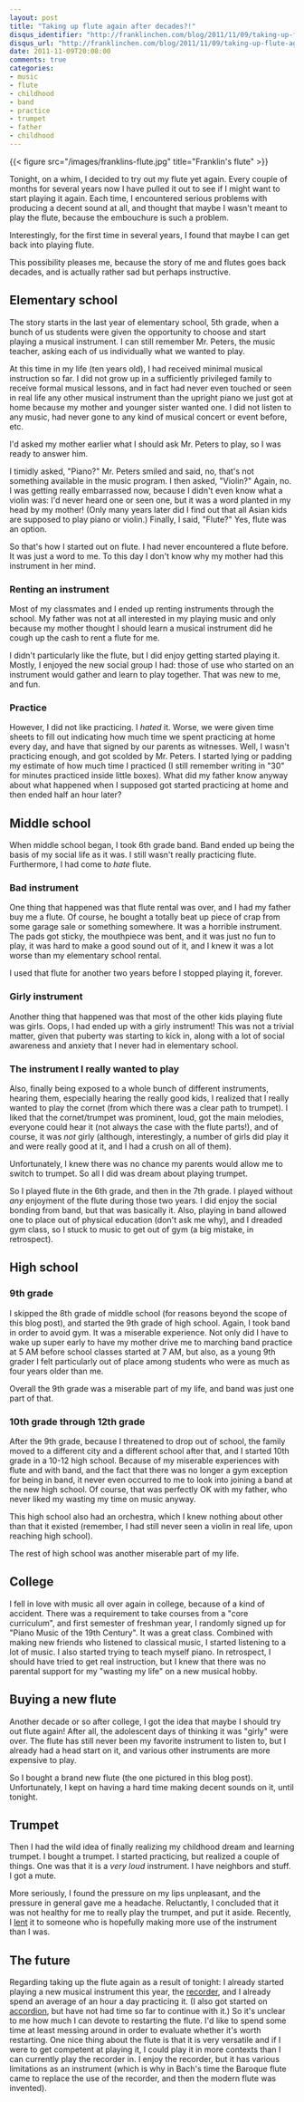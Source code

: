 ```yaml
---
layout: post
title: "Taking up flute again after decades?!"
disqus_identifier: "http://franklinchen.com/blog/2011/11/09/taking-up-flute-again-after-decades/"
disqus_url: "http://franklinchen.com/blog/2011/11/09/taking-up-flute-again-after-decades/"
date: 2011-11-09T20:08:00
comments: true
categories:
- music
- flute
- childhood
- band
- practice
- trumpet
- father
- childhood
---
```

{{< figure src="/images/franklins-flute.jpg" title="Franklin's flute" >}}

Tonight, on a whim, I decided to try out my flute yet again.  Every couple of months for several years now I have pulled it out to see if I might want to start playing it again.  Each time, I encountered serious problems with producing a decent sound at all, and thought that maybe I wasn't meant to play the flute, because the embouchure is such a problem.

Interestingly, for the first time in several years, I found that maybe I can get back into playing flute.

This possibility pleases me, because the story of me and flutes goes back decades, and is actually rather sad but perhaps instructive.

<!--more-->

## Elementary school

The story starts in the last year of elementary school, 5th grade, when a bunch of us students were given the opportunity to choose and start playing a musical instrument. I can still remember Mr. Peters, the music teacher, asking each of us individually what we wanted to play.

At this time in my life (ten years old), I had received minimal musical instruction so far. I did not grow up in a sufficiently privileged family to receive formal musical lessons, and in fact had never even touched or seen in real life any other musical instrument than the upright piano we just got at home because my mother and younger sister wanted one. I did not listen to any music, had never gone to any kind of musical concert or event before, etc.

I'd asked my mother earlier what I should ask Mr. Peters to play, so I was ready to answer him.

I timidly asked, "Piano?" Mr. Peters smiled and said, no, that's not something available in the music program. I then asked, "Violin?" Again, no. I was getting really embarrassed now, because I didn't even know what a violin was: I'd never heard one or seen one, but it was a word planted in my head by my mother! (Only many years later did I find out that all Asian kids are supposed to play piano or violin.) Finally, I said, "Flute?" Yes, flute was an option.

So that's how I started out on flute. I had never encountered a flute before. It was just a word to me. To this day I don't know why my mother had this instrument in her mind.

### Renting an instrument

Most of my classmates and I ended up renting instruments through the school. My father was not at all interested in my playing music and only because my mother thought I should learn a musical instrument did he cough up the cash to rent a flute for me.

I didn't particularly like the flute, but I did enjoy getting started playing it. Mostly, I enjoyed the new social group I had: those of use who started on an instrument would gather and learn to play together. That was new to me, and fun.

### Practice

However, I did not like practicing. I *hated* it. Worse, we were given time sheets to fill out indicating how much time we spent practicing at home every day, and have that signed by our parents as witnesses. Well, I wasn't practicing enough, and got scolded by Mr. Peters. I started lying or padding my estimate of how much time I practiced (I still remember writing in "30" for minutes practiced inside little boxes). What did my father know anyway about what happened when I supposed got started practicing at home and then ended half an hour later?

## Middle school

When middle school began, I took 6th grade band. Band ended up being the basis of my social life as it was. I still wasn't really practicing flute. Furthermore, I had come to *hate* flute.

### Bad instrument

One thing that happened was that flute rental was over, and I had my father buy me a flute. Of course, he bought a totally beat up piece of crap from some garage sale or something somewhere. It was a horrible instrument. The pads got sticky, the mouthpiece was bent, and it was just no fun to play, it was hard to make a good sound out of it, and I knew it was a lot worse than my elementary school rental.

I used that flute for another two years before I stopped playing it, forever.

### Girly instrument

Another thing that happened was that most of the other kids playing flute was girls. Oops, I had ended up with a girly instrument! This was not a trivial matter, given that puberty was starting to kick in, along with a lot of social awareness and anxiety that I never had in elementary school.

### The instrument I really wanted to play

Also, finally being exposed to a whole bunch of different instruments, hearing them, especially hearing the really good kids, I realized that I really wanted to play the cornet (from which there was a clear path to trumpet).  I liked that the cornet/trumpet was prominent, loud, got the main melodies, everyone could hear it (not always the case with the flute parts!), and of course, it was *not* girly (although, interestingly, a number of girls did play it and were really good at it, and I had a crush on all of them).

Unfortunately, I knew there was no chance my parents would allow me to switch to trumpet. So all I did was dream about playing trumpet.

So I played flute in the 6th grade, and then in the 7th grade.  I played without *any* enjoyment of the flute during those two years. I did enjoy the social bonding from band, but that was basically it. Also, playing in band allowed one to place out of physical education (don't ask me why), and I dreaded gym class, so I stuck to music to get out of gym (a big mistake, in retrospect).

## High school

### 9th grade

I skipped the 8th grade of middle school (for reasons beyond the scope of this blog post), and started the 9th grade of high school. Again, I took band in order to avoid gym. It was a miserable experience. Not only did I have to wake up super early to have my mother drive me to marching band practice at 5 AM before school classes started at 7 AM, but also, as a young 9th grader I felt particularly out of place among students who were as much as four years older than me.

Overall the 9th grade was a miserable part of my life, and band was just one part of that.

### 10th grade through 12th grade

After the 9th grade, because I threatened to drop out of school, the family moved to a different city and a different school after that, and I started 10th grade in a 10-12 high school.  Because of my miserable experiences with flute and with band, and the fact that there was no longer a gym exception for being in band, it never even occurred to me to look into joining a band at the new high school. Of course, that was perfectly OK with my father, who never liked my wasting my time on music anyway.

This high school also had an orchestra, which I knew nothing about other than that it existed (remember, I had still never seen a violin in real life, upon reaching high school).

The rest of high school was another miserable part of my life.

## College

I fell in love with music all over again in college, because of a kind of accident. There was a requirement to take courses from a "core curriculum", and first semester of freshman year, I randomly signed up for "Piano Music of the 19th Century". It was a great class. Combined with making new friends who listened to classical music, I started listening to a lot of music. I also started trying to teach myself piano. In retrospect, I should have tried to get real instruction, but I knew that there was no parental support for my "wasting my life" on a new musical hobby.

## Buying a new flute

Another decade or so after college, I got the idea that maybe I should try out flute again! After all, the adolescent days of thinking it was "girly" were over. The flute has still never been my favorite instrument to listen to, but I already had a head start on it, and various other instruments are more expensive to play.

So I bought a brand new flute (the one pictured in this blog post). Unfortunately, I kept on having a hard time making decent sounds on it, until tonight.

## Trumpet

Then I had the wild idea of finally realizing my childhood dream and learning trumpet. I bought a trumpet. I started practicing, but realized a couple of things.  One was that it is a *very loud* instrument. I have neighbors and stuff. I got a mute.

More seriously, I found the pressure on my lips unpleasant, and the pressure in general gave me a headache. Reluctantly, I concluded that it was not healthy for me to really play the trumpet, and put it aside. Recently, I [lent](/blog/2011/10/01/run-shadyside-5k-outrunning-mickey-mouse-and-lending-a-trumpet/) it to someone who is hopefully making more use of the instrument than I was.

## The future

Regarding taking up the flute again as a result of tonight: I already started playing a new musical instrument this year, the [recorder](/blog/categories/recorder/), and I already spend an average of an hour a day practicing it.  (I also got started on [accordion](/blog/categories/accordion/), but have not had time so far to continue with it.) So it's unclear to me how much I can devote to restarting the flute. I'd like to spend some time at least messing around in order to evaluate whether it's worth restarting. One nice thing about the flute is that it is very versatile and if I were to get competent at playing it, I could play it in more contexts than I can currently play the recorder in. I enjoy the recorder, but it has various limitations as an instrument (which is why in Bach's time the Baroque flute came to replace the use of the recorder, and then the modern flute was invented).
